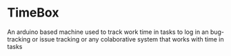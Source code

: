 # TimeBox
An arduino based machine used to track work time in tasks to log in an bug-tracking or issue tracking or any colaborative system that works with time in tasks
